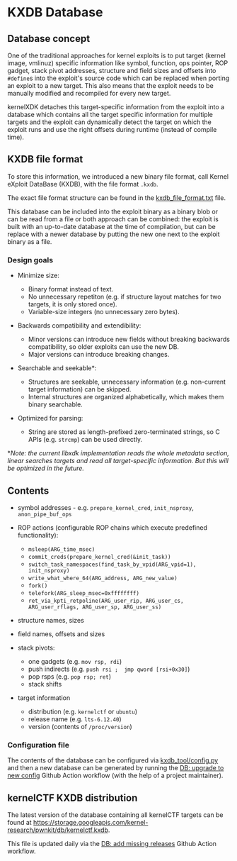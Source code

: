 # KXDB Database

## Database concept

One of the traditional approaches for kernel exploits is to put target (kernel image, vmlinuz) specific information like symbol, function, ops pointer, ROP gadget, stack pivot addresses, structure and field sizes and offsets into `#define`s into the exploit's source code which can be replaced when porting an exploit to a new target. This also means that the exploit needs to be manually modified and recompiled for every new target.

kernelXDK detaches this target-specific information from the exploit into a database which contains all the target specific information for multiple targets and the exploit can dynamically detect the target on which the exploit runs and use the right offsets during runtime (instead of compile time).

## KXDB file format

To store this information, we introduced a new binary file format, call Kernel eXploit DataBase (KXDB), with the file format `.kxdb`.

The exact file format structure can be found in the [kxdb_file_format.txt](kxdb_file_format.txt) file.

This database can be included into the exploit binary as a binary blob or can be read from a file or both approach can be combined: the exploit is built with an up-to-date database at the time of compilation, but can be replace with a newer database by putting the new one next to the exploit binary as a file.

### Design goals

  * Minimize size:
    * Binary format instead of text.
    * No unnecessary repetiton (e.g. if structure layout matches for two targets, it is only stored once).
    * Variable-size integers (no unnecessary zero bytes).

  * Backwards compatibility and extendibility:
    * Minor versions can introduce new fields without breaking backwards compatibility, so older exploits can use the new DB.
    * Major versions can introduce breaking changes.

  * Searchable and seekable*:
    * Structures are seekable, unnecessary information (e.g. non-current target information) can be skipped.
    * Internal structures are organized alphabetically, which makes them binary searchable.

  * Optimized for parsing:
    * String are stored as length-prefixed zero-terminated strings, so C APIs (e.g. `strcmp`) can be used directly.

*_Note: the current libxdk implementation reads the whole metadata section, linear searches targets and read all target-specific information. But this will be optimized in the future._

## Contents

  * symbol addresses - e.g. `prepare_kernel_cred`, `init_nsproxy`, `anon_pipe_buf_ops`

  * ROP actions (configurable ROP chains which execute predefined functionality):
    * `msleep(ARG_time_msec)`
    * `commit_creds(prepare_kernel_cred(&init_task))`
    * `switch_task_namespaces(find_task_by_vpid(ARG_vpid=1), init_nsproxy)`
    * `write_what_where_64(ARG_address, ARG_new_value)`
    * `fork()`
    * `telefork(ARG_sleep_msec=0xffffffff)`
    * `ret_via_kpti_retpoline(ARG_user_rip, ARG_user_cs, ARG_user_rflags, ARG_user_sp, ARG_user_ss)`

  * structure names, sizes

  * field names, offsets and sizes

  * stack pivots:
    * one gadgets (e.g. `mov rsp, rdi`)
    * push indirects (e.g. `push rsi ;  jmp qword [rsi+0x30]`)
    * pop rsps (e.g. `pop rsp; ret`)
    * stack shifts

  * target information
    * distribution (e.g. `kernelctf` or `ubuntu`)
    * release name (e.g. `lts-6.12.40`)
    * version (contents of `/proc/version`)

### Configuration file

The contents of the database can be configured via [kxdb_tool/config.py](../kxdb_tool/config.py) and then a new database can be generated by running the [DB: upgrade to new config](https://github.com/google/kernel-research/actions/workflows/db-upgrade-to-new-config.yml) Github Action workflow (with the help of a project maintainer).

## kernelCTF KXDB distribution

The latest version of the database containing all kernelCTF targets can be found at https://storage.googleapis.com/kernel-research/pwnkit/db/kernelctf.kxdb.

This file is updated daily via the [DB: add missing releases](https://github.com/google/kernel-research/actions/workflows/db-add-missing-releases.yml) Github Action workflow.
